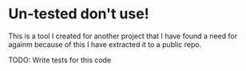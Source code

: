 # Un-tested don't use!

This is a tool I created for another project that I have found a need for againm because of this I have extracted it to a public repo.


TODO: Write tests for this code